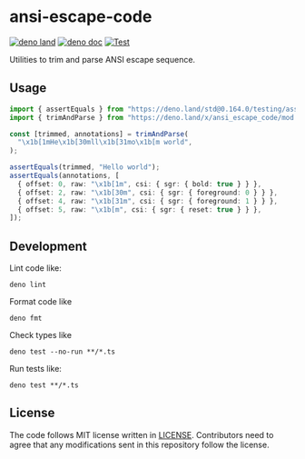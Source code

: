 # ansi-escape-code

[![deno land](http://img.shields.io/badge/available%20on-deno.land/x-lightgrey.svg?logo=deno)](https://deno.land/x/ansi_escape_code)
[![deno doc](https://doc.deno.land/badge.svg)](https://doc.deno.land/https/deno.land/x/ansi_escape_code/mod.ts)
[![Test](https://github.com/lambdalisue/deno-ansi-escape-code/workflows/Test/badge.svg)](https://github.com/lambdalisue/deno-ansi-escape-code/actions?query=workflow%3ATest)

Utilities to trim and parse ANSI escape sequence.

[deno]: https://deno.land/

## Usage

```typescript
import { assertEquals } from "https://deno.land/std@0.164.0/testing/asserts.ts";
import { trimAndParse } from "https://deno.land/x/ansi_escape_code/mod.ts";

const [trimmed, annotations] = trimAndParse(
  "\x1b[1mHe\x1b[30mll\x1b[31mo\x1b[m world",
);

assertEquals(trimmed, "Hello world");
assertEquals(annotations, [
  { offset: 0, raw: "\x1b[1m", csi: { sgr: { bold: true } } },
  { offset: 2, raw: "\x1b[30m", csi: { sgr: { foreground: 0 } } },
  { offset: 4, raw: "\x1b[31m", csi: { sgr: { foreground: 1 } } },
  { offset: 5, raw: "\x1b[m", csi: { sgr: { reset: true } } },
]);
```

## Development

Lint code like:

```text
deno lint
```

Format code like

```text
deno fmt
```

Check types like

```text
deno test --no-run **/*.ts
```

Run tests like:

```text
deno test **/*.ts
```

## License

The code follows MIT license written in [LICENSE](./LICENSE). Contributors need
to agree that any modifications sent in this repository follow the license.
